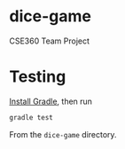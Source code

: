 # dice-game
CSE360 Team Project

# Testing
[Install Gradle](https://docs.gradle.org/current/userguide/installation.html),
then run

```bash
gradle test
```

From the `dice-game` directory.
